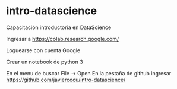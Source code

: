 # intro-datascience
Capacitación introductoria en DataScience

Ingresar a https://colab.research.google.com/

Loguearse con cuenta Google

Crear un notebook de python 3

En el menu de buscar File -> Open
En la pestaña de github ingresar https://github.com/javiercocu/intro-datascience/